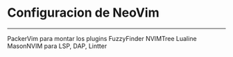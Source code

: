 # Configuracion de NeoVim
------------------------------
PackerVim para montar los plugins
FuzzyFinder
NVIMTree
Lualine
MasonNVIM para LSP, DAP, Lintter

